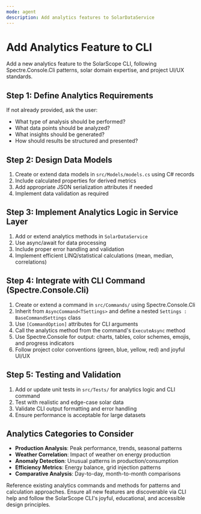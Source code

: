 ```yaml
---
mode: agent
description: Add analytics features to SolarDataService
---
```


# Add Analytics Feature to CLI

Add a new analytics feature to the SolarScope CLI, following Spectre.Console.Cli patterns, solar domain expertise, and project UI/UX standards.

## Step 1: Define Analytics Requirements

If not already provided, ask the user:
- What type of analysis should be performed?
- What data points should be analyzed?
- What insights should be generated?
- How should results be structured and presented?

## Step 2: Design Data Models

1. Create or extend data models in `src/Models/models.cs` using C# records
2. Include calculated properties for derived metrics
3. Add appropriate JSON serialization attributes if needed
4. Implement data validation as required

## Step 3: Implement Analytics Logic in Service Layer

1. Add or extend analytics methods in `SolarDataService`
2. Use async/await for data processing
3. Include proper error handling and validation
4. Implement efficient LINQ/statistical calculations (mean, median, correlations)

## Step 4: Integrate with CLI Command (Spectre.Console.Cli)

1. Create or extend a command in `src/Commands/` using Spectre.Console.Cli
2. Inherit from `AsyncCommand<TSettings>` and define a nested `Settings : BaseCommandSettings` class
3. Use `[CommandOption]` attributes for CLI arguments
4. Call the analytics method from the command's `ExecuteAsync` method
5. Use Spectre.Console for output: charts, tables, color schemes, emojis, and progress indicators
6. Follow project color conventions (green, blue, yellow, red) and joyful UI/UX

## Step 5: Testing and Validation

1. Add or update unit tests in `src/Tests/` for analytics logic and CLI command
2. Test with realistic and edge-case solar data
3. Validate CLI output formatting and error handling
4. Ensure performance is acceptable for large datasets

## Analytics Categories to Consider

- **Production Analysis**: Peak performance, trends, seasonal patterns
- **Weather Correlation**: Impact of weather on energy production
- **Anomaly Detection**: Unusual patterns in production/consumption
- **Efficiency Metrics**: Energy balance, grid injection patterns
- **Comparative Analysis**: Day-to-day, month-to-month comparisons

Reference existing analytics commands and methods for patterns and calculation approaches. Ensure all new features are discoverable via CLI help and follow the SolarScope CLI's joyful, educational, and accessible design principles.
